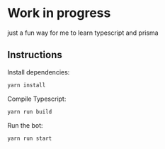 # Work in progress

just a fun way for me to learn typescript and prisma

## Instructions

Install dependencies:

```sh
yarn install
```

Compile Typescript:

```sh
yarn run build
```

Run the bot:

```sh
yarn run start
```
